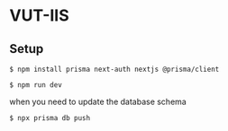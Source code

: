 # VUT-IIS

## Setup
```shell
$ npm install prisma next-auth nextjs @prisma/client
```
```shell
$ npm run dev
```

when you need to update the database schema
```shell
$ npx prisma db push
```